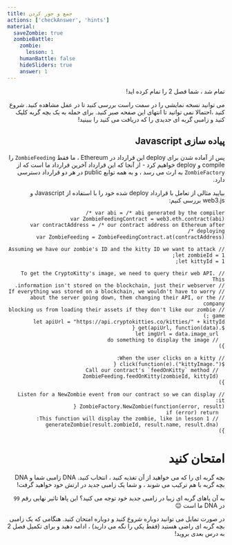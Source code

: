 ```yaml
---
title: جمع و جور کردن
actions: ['checkAnswer', 'hints']
material:
  saveZombie: true
  zombieBattle:
    zombie:
      lesson: 1
    humanBattle: false
    hideSliders: true
    answer: 1
---
```


<div dir="rtl">
تمام شد ، شما فصل 2 را تمام کرده اید!

می توانید نسخه نمایشی را در سمت راست بررسی کنید تا در عمل مشاهده کنید. شروع کنید ،احتمالا نمی توانید تا انتهای این صفحه صبر کنید. برای حمله به یک بچه گربه کلیک کنید و زامبی گربه ای جدیدی را که دریافت می کنید را ببینید!

## پیاده سازی Javascript

پس از آماده شدن برای deploy این قرارداد در Ethereum ، ما فقط `ZombieFeeding` را compile و deploy خواهیم کرد - از آنجا که این قرارداد آخرین قرارداد ما است که از `ZombieFactory` به ارث می رسد ، و به همه توابع public در هر دو قرارداد دسترسی دارد.

بیایید مثالی از تعامل با قرارداد deploy شده خود را با استفاده از Javascript و web3.js بررسی کنیم:

```
var abi = /* abi generated by the compiler */
var ZombieFeedingContract = web3.eth.contract(abi)
var contractAddress = /* our contract address on Ethereum after deploying */
var ZombieFeeding = ZombieFeedingContract.at(contractAddress)

// Assuming we have our zombie's ID and the kitty ID we want to attack
let zombieId = 1;
let kittyId = 1;

// To get the CryptoKitty's image, we need to query their web API. This
// information isn't stored on the blockchain, just their webserver.
// If everything was stored on a blockchain, we wouldn't have to worry
// about the server going down, them changing their API, or the company 
// blocking us from loading their assets if they don't like our zombie game ;)
let apiUrl = "https://api.cryptokitties.co/kitties/" + kittyId
$.get(apiUrl, function(data) {
  let imgUrl = data.image_url
  // do something to display the image
})

// When the user clicks on a kitty:
$(".kittyImage").click(function(e) {
  // Call our contract's `feedOnKitty` method
  ZombieFeeding.feedOnKitty(zombieId, kittyId)
})

// Listen for a NewZombie event from our contract so we can display it:
ZombieFactory.NewZombie(function(error, result) {
  if (error) return
  // This function will display the zombie, like in lesson 1:
  generateZombie(result.zombieId, result.name, result.dna)
})
```

# امتحان کنید

بچه گربه ای را که می خواهید از آن تغذیه کنید ، انتخاب کنید. DNA زامبی شما و DNA بچه گربه با هم ترکیب می شوند ، و شما یک زامبی جدید در ارتش خود خواهید گرفت!

به آن پاهای گربه ای زیبا در زامبی جدید خود توجه می کنید؟ این پاها تاثیر نهایی رقم `99` در DNA ما است 😉

در صورت تمایل می توانید دوباره شروع کنید و دوباره امتحان کنید. هنگامی که یک زامبی بچه گربه ای راضی هستید (فقط یکی را نگه می دارید) ، ادامه دهید و برای تکمیل فصل 2 به درس بعدی بروید!
</div>